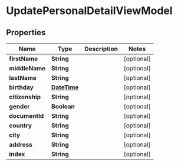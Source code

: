 
# UpdatePersonalDetailViewModel

## Properties
Name | Type | Description | Notes
------------ | ------------- | ------------- | -------------
**firstName** | **String** |  |  [optional]
**middleName** | **String** |  |  [optional]
**lastName** | **String** |  |  [optional]
**birthday** | [**DateTime**](DateTime.md) |  |  [optional]
**citizenship** | **String** |  |  [optional]
**gender** | **Boolean** |  |  [optional]
**documentId** | **String** |  |  [optional]
**country** | **String** |  |  [optional]
**city** | **String** |  |  [optional]
**address** | **String** |  |  [optional]
**index** | **String** |  |  [optional]



